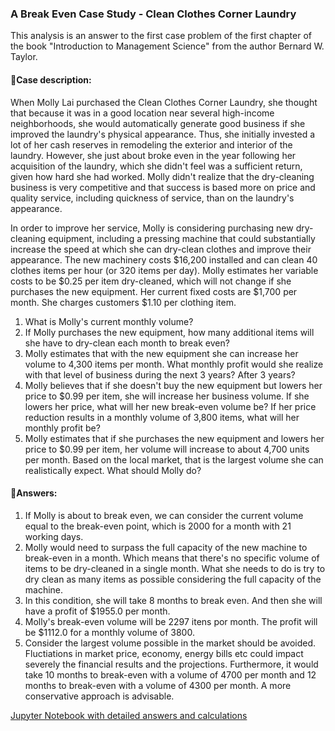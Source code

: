 ### A Break Even Case Study - Clean Clothes Corner Laundry

This analysis is an answer to the first case problem of the first chapter of the book "Introduction to Management Science" from the author Bernard W. Taylor. 

#### 📜Case description:
When Molly Lai purchased the Clean Clothes Corner Laundry, she thought that because it was in a good location near several high-income neighborhoods, she would automatically generate good business if she improved the laundry's physical appearance. Thus, she initially invested a lot of her cash reserves in remodeling the exterior and interior of the laundry. However, she just about broke even in the year following her acquisition of the laundry, which she didn't feel was a sufficient return, given how hard she had worked. Molly didn't realize that the dry-cleaning business is very competitive and that success is based more on price and quality service,
including quickness of service, than on the laundry's appearance. 

In order to improve her service, Molly is considering purchasing new dry-cleaning equipment, including a pressing machine that could substantially increase the speed at which she can dry-clean clothes and improve their appearance. The new machinery costs $16,200 installed and can clean 40 clothes items per hour (or 320 items per day). Molly estimates her variable costs to be \$0.25 per item dry-cleaned, which will not change if she purchases the new equipment. Her current fixed costs are $1,700 per month. She charges customers \$1.10 per clothing item.

1. What is Molly's current monthly volume? 
2. If Molly purchases the new equipment, how many additional items will she have to dry-clean each month to break even?
3. Molly estimates that with the new equipment she can increase her volume to 4,300 items per month. What monthly profit would she realize with that level of business during the next 3 years? After 3 years?
4. Molly believes that if she doesn't buy the new equipment but lowers her price to \$0.99 per item, she will increase her business volume. If she lowers her price, what will her new break-even volume be? If her price reduction results in a monthly volume of 3,800 items, what will her monthly profit be?
5. Molly estimates that if she purchases the new equipment and lowers her price to \$0.99 per item, her volume will increase to about 4,700 units per month. Based on the local market, that is the largest volume she can realistically expect. What should Molly do?

#### 📜Answers:

1. If Molly is about to break even, we can consider the current volume equal to the break-even point, which is 2000 for a month with 21 working days.
2. Molly would need to surpass the full capacity of the new machine to break-even in a month. Which means that there's no specific volume of items to be dry-cleaned in a single month. What she needs to do is try to dry clean as many items as possible considering the full capacity of the machine.
3. In this condition, she will take 8 months to break even. And then she will have a profit of $1955.0 per month.
4. Molly's break-even volume will be 2297 itens por month. The profit will be $1112.0 for a monthly volume of 3800.
5. Consider the largest volume possible in the market should be avoided. Fluctiations in market price, economy, energy bills etc could impact severely the financial results and the projections. Furthermore, it would take 10 months to break-even with a volume of 4700 per month and 12 months to break-even with a volume of 4300 per month. A more conservative approach is advisable.

[Jupyter Notebook with detailed answers and calculations](https://github.com/kevynnogueira/Analises/blob/main/Breakeven/Case1_Chapter1_Bernard%20W.%20Taylor%20-%20Introduction%20to%20Management%20Science-Prentice%20Hall%20(2006).ipynb)

